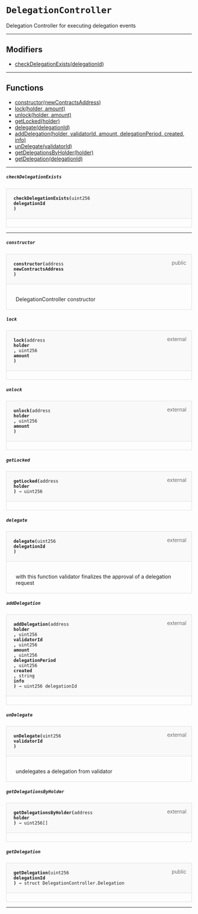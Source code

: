 # `DelegationController`

 Delegation Controller for executing delegation events

--- 

## Modifiers
- [checkDelegationExists(delegationId)](#checkDelegationExists)

--- 


## Functions

- [constructor(newContractsAddress)](#constructor)
- [lock(holder, amount)](#lock)
- [unlock(holder, amount)](#unlock)
- [getLocked(holder)](#getLocked)
- [delegate(delegationId)](#delegate)
- [addDelegation(holder, validatorId, amount, delegationPeriod, created, info)](#addDelegation)
- [unDelegate(validatorId)](#unDelegate)
- [getDelegationsByHolder(holder)](#getDelegationsByHolder)
- [getDelegation(delegationId)](#getDelegation)

--- 



##### `checkDelegationExists`

<div class="funcnamecheckDelegationExists contract-function">
<h4 id="checkDelegationExists"><a class="anchor" href="#checkDelegationExists"></a>
<code>checkDelegationExists(<span class="var-type">uint256</span>
delegationId
) <span class="var-type"></span></code>
<span class="item"></span>
</h4>
<div class="description">


</div>
</div>

--- 


##### `constructor`

<div class="funcnameconstructor contract-function">
<h4 id="constructor">
<code>constructor(<span class="var-type">address</span>
newContractsAddress
)<span class="var-type"></span></code>
<span class="item">public</span>
</h4>
<div class="description">

 <p> DelegationController constructor
 </p>
</div>
</div>

##### `lock`

<div class="funcnamelock contract-function">
<h4 id="lock">
<code>lock(<span class="var-type">address</span>
holder
, <span class="var-type">uint256</span>
amount
)<span class="var-type"></span></code>
<span class="item">external</span>
</h4>
<div class="description">


</div>
</div>

##### `unlock`

<div class="funcnameunlock contract-function">
<h4 id="unlock">
<code>unlock(<span class="var-type">address</span>
holder
, <span class="var-type">uint256</span>
amount
)<span class="var-type"></span></code>
<span class="item">external</span>
</h4>
<div class="description">


</div>
</div>

##### `getLocked`

<div class="funcnamegetLocked contract-function">
<h4 id="getLocked">
<code>getLocked(<span class="var-type">address</span>
holder
)<span class="var-type"> → uint256</span></code>
<span class="item">external</span>
</h4>
<div class="description">


</div>
</div>

##### `delegate`

<div class="funcnamedelegate contract-function">
<h4 id="delegate">
<code>delegate(<span class="var-type">uint256</span>
delegationId
)<span class="var-type"></span></code>
<span class="item">external</span>
</h4>
<div class="description">

 <p> with this function validator finalizes the approval of a delegation request
 </p>
</div>
</div>

##### `addDelegation`

<div class="funcnameaddDelegation contract-function">
<h4 id="addDelegation">
<code>addDelegation(<span class="var-type">address</span>
holder
, <span class="var-type">uint256</span>
validatorId
, <span class="var-type">uint256</span>
amount
, <span class="var-type">uint256</span>
delegationPeriod
, <span class="var-type">uint256</span>
created
, <span class="var-type">string</span>
info
)<span class="var-type"> → uint256 delegationId</span></code>
<span class="item">external</span>
</h4>
<div class="description">


</div>
</div>

##### `unDelegate`

<div class="funcnameunDelegate contract-function">
<h4 id="unDelegate">
<code>unDelegate(<span class="var-type">uint256</span>
validatorId
)<span class="var-type"></span></code>
<span class="item">external</span>
</h4>
<div class="description">

 <p> undelegates a delegation from validator
 </p>
</div>
</div>

##### `getDelegationsByHolder`

<div class="funcnamegetDelegationsByHolder contract-function">
<h4 id="getDelegationsByHolder">
<code>getDelegationsByHolder(<span class="var-type">address</span>
holder
)<span class="var-type"> → uint256[]</span></code>
<span class="item">external</span>
</h4>
<div class="description">


</div>
</div>

##### `getDelegation`

<div class="funcnamegetDelegation contract-function">
<h4 id="getDelegation">
<code>getDelegation(<span class="var-type">uint256</span>
delegationId
)<span class="var-type"> → struct DelegationController.Delegation</span></code>
<span class="item">public</span>
</h4>
<div class="description">


</div>
</div>

--- 


<style>
    .contract-function {
        border-radius: var(--border-radius);
        border: solid 1px #ddd;
        max-width: 90vw;
        padding: 0;
        margin-top: 1em;
        margin-bottom: 1em;
        word-wrap: break-word;
    }

    .contract-function h4 {
        display: -webkit-box;
        display: -ms-flexbox;
        display: flex;
        -webkit-box-orient: horizontal;
        -webkit-box-direction: normal;
        -ms-flex-direction: row;
        flex-direction: row;
        -webkit-box-pack: justify;
        -ms-flex-pack: justify;
        justify-content: space-between;
        -ms-flex-line-pack: start;
        align-content: flex-start;
        padding: 0;
        margin: 1em;
        margin-bottom: 2em;
        position: relative;
        font-size: inherit;
    }

    .contract-function h4::before {
        content: "";
        display: block;
        position: absolute;
        height: 100%;
        width: 100%;
        -webkit-box-sizing: content-box;
        box-sizing: content-box;
        padding: 1em;
        margin: -1em;
        z-index: -10;
        background-color: #f9f9fa;
        border-bottom: solid 1px #ddd;
    }
    .anchor {
        display: inline-block;
        height: 1em;
        margin-left: -25px;
        opacity: 0;
        position: absolute;
        transition: opacity var(--transition-speed-sm) var(--transition-timing);
    }

    .contract-function h4 code {
        color: inherit;
        background-color: transparent;
        padding: 5px
    }

    .contract-function h4 .item {
        font-weight: 300;
        opacity: .8;
    }

    .contract-function .description{
        margin-left: 20px;
        padding: 5px
    }

    .contract-function .var-type {
         font-weight: 300;
    }
</style>